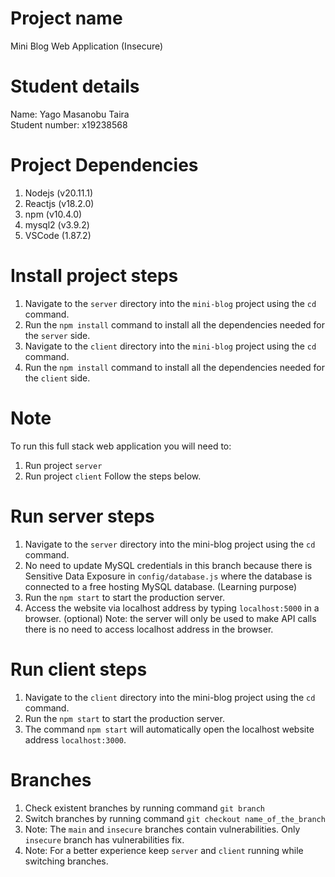 # Project name

Mini Blog Web Application (Insecure)

# Student details

Name: Yago Masanobu Taira <br />
Student number: x19238568

# Project Dependencies

1. Nodejs (v20.11.1)
2. Reactjs (v18.2.0)
3. npm (v10.4.0)
4. mysql2 (v3.9.2)
5. VSCode (1.87.2)

# Install project steps

1. Navigate to the `server` directory into the `mini-blog` project using the `cd` command.
2. Run the `npm install` command to install all the dependencies needed for the `server` side.
3. Navigate to the `client` directory into the `mini-blog` project using the `cd` command.
4. Run the `npm install` command to install all the dependencies needed for the `client` side.

# Note

To run this full stack web application you will need to:

1. Run project `server`
2. Run project `client`
   Follow the steps below.

# Run server steps

1. Navigate to the `server` directory into the mini-blog project using the `cd` command.
2. No need to update MySQL credentials in this branch because there is Sensitive Data Exposure in `config/database.js` where the database is connected to a free hosting MySQL database. (Learning purpose)
3. Run the `npm start` to start the production server.
4. Access the website via localhost address by typing `localhost:5000` in a browser. (optional)
   Note: the server will only be used to make API calls there is no need to access localhost address in the browser.

# Run client steps

1. Navigate to the `client` directory into the mini-blog project using the `cd` command.
2. Run the `npm start` to start the production server.
3. The command `npm start` will automatically open the localhost website address `localhost:3000`.

# Branches

1. Check existent branches by running command `git branch`
2. Switch branches by running command `git checkout name_of_the_branch`
3. Note: The `main` and `insecure` branches contain vulnerabilities. Only `insecure` branch has vulnerabilities fix.
4. Note: For a better experience keep `server` and `client` running while switching branches.
